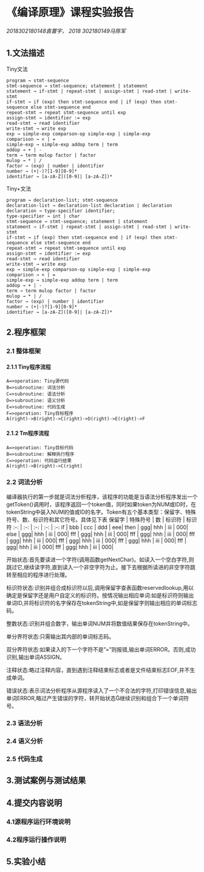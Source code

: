 # 《编译原理》课程实验报告
###### 2018302180148袁寰宇，	2018 302180149马陈军




## 1.文法描述
Tiny文法
```
program → stmt-sequence
stmt-sequence → stmt-sequence; statement | statement
statement → if-stmt | repeat-stmt | assign-stmt | read-stmt | write-stmt
if-stmt → if (exp) then stmt-sequence end | if (exp) then stmt-sequence else stmt-sequence end
repeat-stmt → repeat stmt-sequence until exp
assign-stmt → identifier := exp
read-stmt → read identifier
write-stmt → write exp
exp → simple-exp comparson-op simple-exp | simple-exp
comparison → < | =
simple-exp → simple-exp addop term | term
addop → + | -
term → term mulop factor | factor
mulop → * | /
factor → (exp) | number | identifier
number → (+|-)?[1-9][0-9]*
identifier → [a-zA-Z]([0-9]| [a-zA-Z])*
```
Tiny+文法
```
program → declaration-list; stmt-sequence
declaration-list → declaration-list declaration | declaration
declaration → type-specifier identifier;
type-specifier → int | char
stmt-sequence → stmt-sequence; statement | statement
statement → if-stmt | repeat-stmt | assign-stmt | read-stmt | write-stmt
if-stmt → if (exp) then stmt-sequence end | if (exp) then stmt-sequence else stmt-sequence end
repeat-stmt → repeat stmt-sequence until exp
assign-stmt → identifier := exp
read-stmt → read identifier
write-stmt → write exp
exp → simple-exp comparson-op simple-exp | simple-exp
comparison → < | =
simple-exp → simple-exp addop term | term
addop → + | -
term → term mulop factor | factor
mulop → * | /
factor → (exp) | number | identifier
number → (+|-)?[1-9][0-9]*
identifier → [a-zA-Z]([0-9]| [a-zA-Z])*
```

## 2.程序框架

### 2.1 整体框架
#### 2.1.1 Tiny程序流程
```flow
A=>operation: Tiny源代码
B=>subroutine: 词法分析
C=>subroutine: 语法分析
D=>subroutine: 语义分析
E=>subroutine: 代码生成
F=>operation: Tiny目标程序
A(right)->B(right)->C(right)->D(right)->E(right)->F
```
#### 2.1.2 Tm程序流程
```flow
A=>operation: Tiny目标代码
B=>subroutine: 解释执行程序
C=>operation: 代码运行结果
A(right)->B(right)->C(right)
```
### 2.2 词法分析
编译器执行的第一步就是词法分析程序，该程序的功能是当语法分析程序发出一个getToken()调用时，该程序返回一个token值，同时如果token为NUM或ID时，在tokenString中装入NUM的值或ID的名字。Token有五个基本类型：保留字、特殊符号、数、标识符和其它符号。具体见下表
保留字 | 特殊符号 | 数 | 标识符 | 标识符
:-: | :-: | :-: | :-: | :-:
if | bbb | ccc | ddd | eee| 
then | ggg| hhh | iii | 000|
else | ggg| hhh | iii | 000|
fff | ggg| hhh | iii | 000|
fff | ggg| hhh | iii | 000|
fff | ggg| hhh | iii | 000|
fff | ggg| hhh | iii | 000|
fff | ggg| hhh | iii | 000|
fff | ggg| hhh | iii | 000|
fff | ggg| hhh | iii | 000|

开始状态:首先要读进一个字符(调用函数getNextChar)。如读入一个空白字符,则跳过它,继续读字符,直到读入一个非空字符为止。接下去根据所读进的非空字符跳转至相应的程序进行处理。

标识符状态:识别并组合成标识符以后,调用保留字查表函数reservedlookup,用以确定是保留字还是用户自定义的标识符。按情况输出相应单词:如是标识符则输出单词ID,并将标识符的名字保存在tokenString中,如是保留字则输出相应的单词标志码。 

整数状态:识别并组合数字，输出单词NUM并将数值结果保存在tokenString中。 

单分界符状态:只需输出其内部的单词标志码。 

双分界符状态:如果读入的下一个字符不是”=”则报错,输出单词ERROR。否则,成功识别,输出单词ASSIGN。 

注释状态:略过注释内容，直到遇到注释结束标志或者是文件结束标志EOF,并不生成单词。 

错误状态:表示词法分析程序从源程序读入了一个不合法的字符,打印错误信息,输出单词ERROR,略过产生错误的字符，转开始状态继续识别和组合下一个单词符号。 
### 2.3 语法分析

### 2.4 语义分析

### 2.5 代码生成


## 3.测试案例与测试结果


## 4.提交内容说明

### 4.1源程序运行环境说明

### 4.2程序运行操作说明

## 5.实验小结